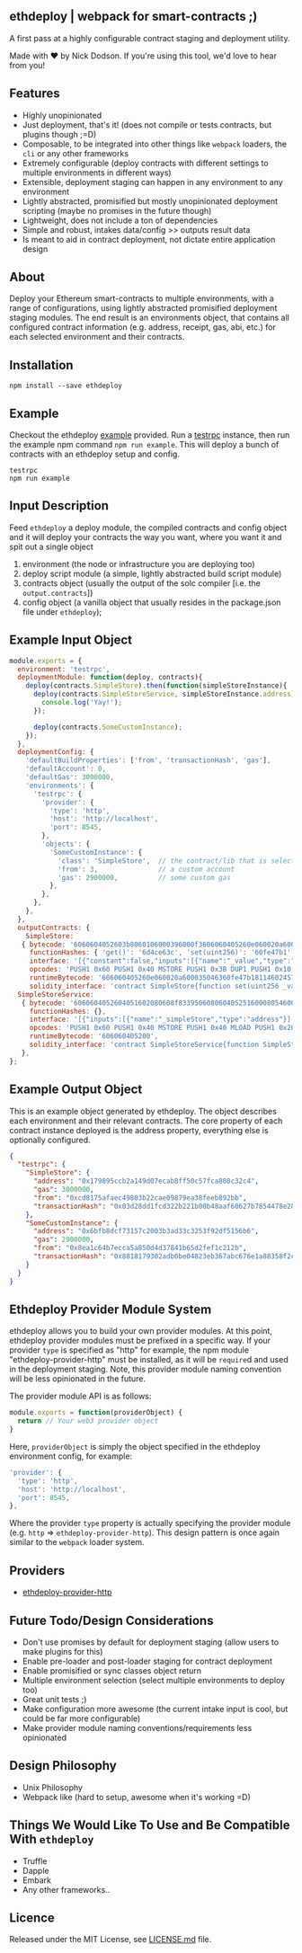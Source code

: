 ## ethdeploy | webpack for smart-contracts ;)

A first pass at a highly configurable contract staging and deployment utility.

Made with ❤︎ by Nick Dodson. If you're using this tool, we'd love to hear from you!

## Features
  - Highly unopinionated
  - Just deployment, that's it! (does not compile or tests contracts, but plugins though ;=D)
  - Composable, to be integrated into other things like `webpack` loaders, the `cli` or any other frameworks
  - Extremely configurable (deploy contracts with different settings to multiple environments in different ways)
  - Extensible, deployment staging can happen in any environment to any environment
  - Lightly abstracted, promisified but mostly unopinionated deployment scripting (maybe no promises in the future though)
  - Lightweight, does not include a ton of dependencies
  - Simple and robust, intakes data/config >> outputs result data
  - Is meant to aid in contract deployment, not dictate entire application design

## About

Deploy your Ethereum smart-contracts to multiple environments, with a range of configurations, using lightly abstracted promisified deployment staging modules. The end result is an environments object, that contains all configured contract information (e.g. address, receipt, gas, abi, etc.) for each selected environment and their contracts.

## Installation

```
npm install --save ethdeploy
```

## Example

Checkout the ethdeploy [example](/example/index.js) provided. Run a [testrpc](http://github.com/ethereumjs/ethereumjs-testrpc) instance, then run the example npm command `npm run example`. This will deploy a bunch of contracts with an ethdeploy setup and config.

```
testrpc
npm run example
```

## Input Description

Feed `ethdeploy` a deploy module, the compiled contracts and config object and it will deploy your contracts the way you want, where you want it and spit out a single object

  1. environment (the node or infrastructure you are deploying too)
  2. deploy script module (a simple, lightly abstracted build script module)
  3. contracts object (usually the output of the solc compiler [i.e. the `output.contracts`])
  4. config object (a vanilla object that usually resides in the package.json file under `ethdeploy`);

## Example Input Object

```js
module.exports = {
  environment: 'testrpc',
  deploymentModule: function(deploy, contracts){
    deploy(contracts.SimpleStore).then(function(simpleStoreInstance){
      deploy(contracts.SimpleStoreService, simpleStoreInstance.address).then(function(){
        console.log('Yay!');
      });

      deploy(contracts.SomeCustomInstance);
    });
  },
  deploymentConfig: {
    'defaultBuildProperties': ['from', 'transactionHash', 'gas'],
    'defaultAccount': 0,
    'defaultGas': 3000000,
    'environments': {
      'testrpc': {
        'provider': {
          'type': 'http',
          'host': 'http://localhost',
          'port': 8545,
        },
        'objects': {
          'SomeCustomInstance': {
            'class': 'SimpleStore',  // the contract/lib that is selects
            'from': 3,               // a custom account
            'gas': 2900000,          // some custom gas
          },
        },
      },
    },
  },
  outputContracts: {
    SimpleStore:
   { bytecode: '6060604052603b8060106000396000f3606060405260e060020a600035046360fe47b1811460245780636d4ce63c14602e575b005b6004356000556022565b6000546060908152602090f3',
     functionHashes: { 'get()': '6d4ce63c', 'set(uint256)': '60fe47b1' },
     interface: '[{"constant":false,"inputs":[{"name":"_value","type":"uint256"}],"name":"set","outputs":[],"type":"function"},{"constant":false,"inputs":[],"name":"get","outputs":[{"name":"","type":"uint256"}],"type":"function"}]\n',
     opcodes: 'PUSH1 0x60 PUSH1 0x40 MSTORE PUSH1 0x3B DUP1 PUSH1 0x10 PUSH1 0x0 CODECOPY PUSH1 0x0 RETURN PUSH1 0x60 PUSH1 0x40 MSTORE PUSH1 0xE0 PUSH1 0x2 EXP PUSH1 0x0 CALLDATALOAD DIV PUSH4 0x60FE47B1 DUP2 EQ PUSH1 0x24 JUMPI DUP1 PUSH4 0x6D4CE63C EQ PUSH1 0x2E JUMPI JUMPDEST STOP JUMPDEST PUSH1 0x4 CALLDATALOAD PUSH1 0x0 SSTORE PUSH1 0x22 JUMP JUMPDEST PUSH1 0x0 SLOAD PUSH1 0x60 SWAP1 DUP2 MSTORE PUSH1 0x20 SWAP1 RETURN ',
     runtimeBytecode: '606060405260e060020a600035046360fe47b1811460245780636d4ce63c14602e575b005b6004356000556022565b6000546060908152602090f3',
     solidity_interface: 'contract SimpleStore{function set(uint256 _value);function get()returns(uint256 );}' },
  SimpleStoreService:
   { bytecode: '6060604052604051602080608f83395060806040525160008054600160a060020a03191682178082557f60fe47b1000000000000000000000000000000000000000000000000000000006080908152602d608452600160a060020a0391909116916360fe47b19160a4919060248183876161da5a03f1156002575050505060068060896000396000f3606060405200',
     functionHashes: {},
     interface: '[{"inputs":[{"name":"_simpleStore","type":"address"}],"type":"constructor"}]\n',
     opcodes: 'PUSH1 0x60 PUSH1 0x40 MSTORE PUSH1 0x40 MLOAD PUSH1 0x20 DUP1 PUSH1 0x8F DUP4 CODECOPY POP PUSH1 0x80 PUSH1 0x40 MSTORE MLOAD PUSH1 0x0 DUP1 SLOAD PUSH1 0x1 PUSH1 0xA0 PUSH1 0x2 EXP SUB NOT AND DUP3 OR DUP1 DUP3 SSTORE PUSH32 0x60FE47B100000000000000000000000000000000000000000000000000000000 PUSH1 0x80 SWAP1 DUP2 MSTORE PUSH1 0x2D PUSH1 0x84 MSTORE PUSH1 0x1 PUSH1 0xA0 PUSH1 0x2 EXP SUB SWAP2 SWAP1 SWAP2 AND SWAP2 PUSH4 0x60FE47B1 SWAP2 PUSH1 0xA4 SWAP2 SWAP1 PUSH1 0x24 DUP2 DUP4 DUP8 PUSH2 0x61DA GAS SUB CALL ISZERO PUSH1 0x2 JUMPI POP POP POP POP PUSH1 0x6 DUP1 PUSH1 0x89 PUSH1 0x0 CODECOPY PUSH1 0x0 RETURN PUSH1 0x60 PUSH1 0x40 MSTORE STOP ',
     runtimeBytecode: '606060405200',
     solidity_interface: 'contract SimpleStoreService{function SimpleStoreService(address _simpleStore);}' }
   },
};
```

## Example Output Object

This is an example object generated by ethdeploy. The object describes each environment and their relevant contracts. The core property of each contract instance deployed is the address property, everything else is optionally configured.

```json
{
  "testrpc": {
    "SimpleStore": {
      "address": "0x179895ccb2a149d07ecab8ff50c57fca808c32c4",
      "gas": 3000000,
      "from": "0xcd8175afaec49803b22cae09879ea38feeb892bb",
      "transactionHash": "0x03d28dd1fcd322b221b00b48aaf60627b7854478e28297843b52848aa7f9d239"
    },
    "SomeCustomInstance": {
      "address": "0x6bfb8dcf73157c2003b3ad33c3253f92df5156b6",
      "gas": 2900000,
      "from": "0x8ea1c64b7ecca5a850d4d37841b65d2fef1c212b",
      "transactionHash": "0x8818179302adb0be04823eb367abc676e1a88358f2ca137687244661952d19f9"
    }
  }
}
```

## Ethdeploy Provider Module System

ethdeploy allows you to build your own provider modules. At this point, ethdeploy provider modules must be prefixed in a specific way. If your provider `type` is specified as "http" for example, the npm module "ethdeploy-provider-http" must be installed, as it will be `require`d and used in the deployment staging. Note, this provider module naming convention will be less opinionated in the future.

The provider module API is as follows:

```js
module.exports = function(providerObject) {
  return // Your web3 provider object
}
```

Here, `providerObject` is simply the object specified in the ethdeploy environment config, for example:

```js
'provider': {
  'type': 'http',
  'host': 'http://localhost',
  'port': 8545,
},
```

Where the provider `type` property is actually specifying the provider module (e.g. `http` => `ethdeploy-provider-http`). This design pattern is once again similar to the `webpack` loader system.

## Providers
 - [ethdeploy-provider-http](http://github.com/ethdeploy-provider-http)

## Future Todo/Design Considerations
 - Don't use promises by default for deployment staging (allow users to make plugins for this)
 - Enable pre-loader and post-loader staging for contract deployment
 - Enable promisified or sync classes object return
 - Multiple environment selection (select multiple environments to deploy too)
 - Great unit tests ;)
 - Make configuration more awesome (the current intake input is cool, but could be far more configurable)
 - Make provider module naming conventions/requirements less opinionated

## Design Philosophy
 - Unix Philosophy
 - Webpack like (hard to setup, awesome when it's working =D)

## Things We Would Like To Use and Be Compatible With `ethdeploy`
  - Truffle
  - Dapple
  - Embark
  - Any other frameworks..

## Licence

Released under the MIT License, see [LICENSE.md](LICENSE.md) file.
